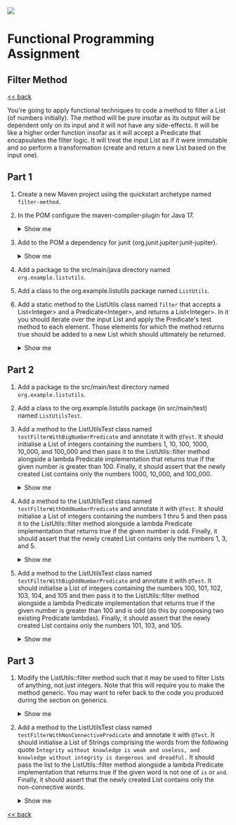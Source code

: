 <img src="https://github.com/stayahead-training/shared/blob/master/stayahead.png" />

# Functional Programming Assignment

## Filter Method

[<< back](../../../../README.md#functional-programming)

You're going to apply functional techniques to code a method to filter a List (of numbers initially). The method will be pure insofar as its output will be dependent only on its input and it will not have any side-effects. It will be like a higher order function insofar as it will accept a Predicate that encapsulates the filter logic. It will treat the input List as if it were immutable and so perform a transformation (create and return a new List based on the input one).

## Part 1

1. Create a new Maven project using the quickstart archetype named `filter-method`.

2. In the POM configure the maven-compiler-plugin for Java 17.<details>
    <summary>Show me</summary>

    ```xml
    <properties>
      <maven.compiler.source>17</maven.compiler.source>
      <maven.compiler.target>17</maven.compiler.target>
    </properties>
    ```
</details>

3. Add to the POM a dependency for junit (org.junit.jupiter:junit-jupiter).<details>
    <summary>Show me</summary>

    ```xml
    <dependencies>
      <dependency>
        <groupId>org.junit.jupiter</groupId>
        <artifactId>junit-jupiter</artifactId>
        <version>5.8.2</version> <!-- or whatever is the latest version -->
        <scope>test</scope>
      </dependency>
    </dependencies>
    ```
</details>

4. Add a package to the src/main/java directory named `org.example.listutils`.

5. Add a class to the org.example.listutils package named `ListUtils`.

6. Add a static method to the ListUtils class named `filter` that accepts a List&lt;Integer&gt; and a Predicate&lt;Integer&gt;, and returns a List&lt;Integer&gt;. In it you should iterate over the input List and apply the Predicate's test method to each element. Those elements for which the method returns true should be added to a new List which should ultimately be returned.<details>
    <summary>Show me</summary>

    ```java
    public static List<Integer> filter(List<Integer> list, Predicate<Integer> predicate) {
        var filteredList = new ArrayList<Integer>();
        for (var element : list) {
            if (predicate.test(element)) {
                filteredList.add(element);
            }
        }
        return filteredList;
    }
    ```
</details>

## Part 2

1. Add a package to the src/main/test directory named `org.example.listutils`.

2. Add a class to the org.example.listutils package (in src/main/test) named `ListUtilsTest`.

3. Add a method to the ListUtilsTest class named `testFilterWithBigNumberPredicate` and annotate it with `@Test`. It should initialise a List of integers containing the numbers 1, 10, 100, 1000, 10_000, and 100_000 and then pass it to the ListUtils::filter method alongside a lambda Predicate implementation that returns true if the given number is greater than 100. Finally, it should assert that the newly created List contains only the numbers 1000, 10_000, and 100_000.<details>
    <summary>Show me</summary>

    ```java
    @Test
    public void testFilterWithBigNumberPredicate() {
        var list = List.of(1, 10, 100, 1000, 10_000, 100_000);
        var filteredList = ListUtils.filter(list, n -> n > 100);
        assertEquals(3, filteredList.size());
        assertTrue(filteredList.containsAll(List.of(1000, 10_000, 100_000)));
    }
    ```
</details>

4. Add a method to the ListUtilsTest class named `testFilterWithOddNumberPredicate` and annotate it with `@Test`. It should initialise a List of integers containing the numbers 1 thru 5 and then pass it to the ListUtils::filter method alongside a lambda Predicate implementation that returns true if the given number is odd. Finally, it should assert that the newly created List contains only the numbers 1, 3, and 5.<details>
    <summary>Show me</summary>

    ```java
    @Test
    public void testFilterWithOddNumberPredicate() {
        var list = List.of(1, 2, 3, 4, 5);
        var filteredList = ListUtils.filter(list, n -> n % 2 != 0);
        assertEquals(3, filteredList.size());
        assertTrue(filteredList.containsAll(List.of(1, 3, 5)));
    }
    ```
</details>

5. Add a method to the ListUtilsTest class named `testFilterWithBigOddNumberPredicate` and annotate it with `@Test`. It should initialise a List of integers containing the numbers 100, 101, 102, 103, 104, and 105 and then pass it to the ListUtils::filter method alongside a lambda Predicate implementation that returns true if the given number is greater than 100 and is odd (do this by composing two existing Predicate lambdas). Finally, it should assert that the newly created List contains only the numbers 101, 103, and 105.<details>
    <summary>Show me</summary>

    ```java
    @Test
    public void testFilterWithBigOddNumberPredicate() {
        var list = List.of(100, 101, 102, 103, 104, 105);
        Predicate<Integer> bigNumberPredicate = n -> n > 100;
        Predicate<Integer> oddNumberPredicate = n -> n % 2 != 0;
        List<Integer> filteredList = ListUtils.filter(list, bigNumberPredicate.and(oddNumberPredicate));
        assertEquals(3, filteredList.size());
        assertTrue(filteredList.containsAll(List.of(101, 103, 105)));
    }
    ```
</details>

## Part 3

1. Modify the ListUtils::filter method such that it may be used to filter Lists of anything, not just integers. Note that this will require you to make the method generic. You may want to refer back to the code you produced during the section on generics.<details>
    <summary>Show me</summary>

    ```java
    public static <T> List<T> filter(List<T> list, Predicate<T> predicate) {
        var filteredList = new ArrayList<T>();
        for (var element : list) {
            if (predicate.test(element)) {
                filteredList.add(element);
            }
        }
        return filteredList;
    }
    ```
</details>

2. Add a method to the ListUtilsTest class named `testFilterWithNonConnectivePredicate` and annotate it with `@Test`. It should initialise a List of Strings comprising the words from the following quote `Integrity without knowledge is weak and useless, and knowledge without integrity is dangerous and dreadful.` It should pass the list to the ListUtils::filter method alongside a lambda Predicate implementation that returns true if the given word is not one of `is` or `and`. Finally, it should assert that the newly created List contains only the non-connective words.<details>
    <summary>Show me</summary>

    ```java
    @Test
    public void testFilterWithNonConnectivePredicate() {
        var quote = "Integrity without knowledge is weak and useless, " +
            "and knowledge without integrity is dangerous and dreadful.";
        var connectives = List.of("is", "and");
        var list = Arrays.asList(quote.split("[\\s,]+"));
        var filteredList = ListUtils.filter(list, word -> !connectives.contains(word));
        assertEquals(10, filteredList.size());
        assertFalse(filteredList.containsAll(List.of("is", "and")));
    }
    ```
</details>

[<< back](../../../../README.md#functional-programming)